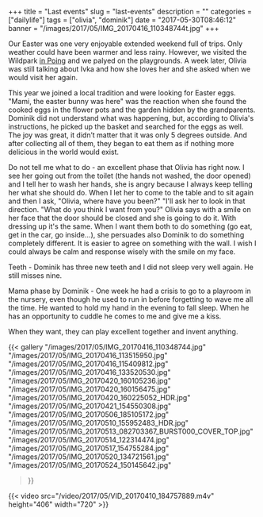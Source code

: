 +++
title = "Last events"
slug = "last-events"
description = ""
categories = ["dailylife"]
tags = ["olivia", "dominik"]
date = "2017-05-30T08:46:12"
banner = "/images/2017/05/IMG_20170416_110348744t.jpg"
+++

Our Easter was one very enjoyable extended weekend full of trips. Only weather could have been warmer and less rainy. However, we visited the Wildpark <a title="Wildpark Poing" href="https://www.wildpark-poing.de/" target="_blank">in Poing</a> and we palyed on the playgrounds. A week later, Olivia was still talking about Ivka and how she loves her and she asked when we would visit her again.
 
This year we joined a local tradition and were looking for Easter eggs.
 "Mami, the easter bunny was here" was the reaction when she found the cooked eggs in the flower pots and the garden hidden by the grandparents. Dominik did not understand what was happening, but, according to Olivia's instructions, he picked up the basket and searched for the eggs as well. The joy was great, it didn’t matter that it was only 5 degrees outside. And after collecting all of them, they began to eat them as if nothing more delicious in the world would exist.
 
Do not tell me what to do - an excellent phase that Olivia has right now. I see her going out from the toilet (the hands not washed, the door opened) and I tell her to wash her hands, she is angry because I always keep telling her what she should do. When I let her to come to the table and to sit again and then I ask, "Olivia, where have you been?" "I'll ask her to look in that direction. "What do you think I want from you?" Olivia says with a smile on her face that the door should be closed and she is going to do it. With dressing up it's the same. When I want them both to do something (go eat, get in the car, go inside...), she persuades also Dominik to do something completely different. It is easier to agree on something with the wall. I wish I could always be calm and response wisely with the smile on my face.
 
Teeth - Dominik has three new teeth and I did not sleep very well again. He still misses nine.
 
Mama phase by Dominik - One week he had a crisis to go to a playroom in the nursery, even though he used to run in before forgetting to wave me all the time. He wanted to hold my hand in the evening to fall sleep. When he has an opportunity to cuddle he comes to me and give me a kiss.
 
When they want, they can play excellent together and invent anything.


{{< gallery
  "/images/2017/05/IMG_20170416_110348744.jpg"
  "/images/2017/05/IMG_20170416_113515950.jpg"
  "/images/2017/05/IMG_20170416_115409812.jpg"
  "/images/2017/05/IMG_20170416_133520530.jpg"
  "/images/2017/05/IMG_20170420_160105236.jpg"
  "/images/2017/05/IMG_20170420_160156475.jpg"
  "/images/2017/05/IMG_20170420_160225052_HDR.jpg"
  "/images/2017/05/IMG_20170421_154550308.jpg"
  "/images/2017/05/IMG_20170506_185105172.jpg"
  "/images/2017/05/IMG_20170510_155952483_HDR.jpg"
  "/images/2017/05/IMG_20170513_082703367_BURST000_COVER_TOP.jpg"
  "/images/2017/05/IMG_20170514_122314474.jpg"
  "/images/2017/05/IMG_20170517_154755284.jpg"
  "/images/2017/05/IMG_20170520_134721561.jpg"
  "/images/2017/05/IMG_20170524_150145642.jpg"
>}}

{{< video src="/video/2017/05/VID_20170410_184757889.m4v" height="406" width="720" >}}
